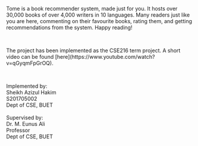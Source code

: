 <p>Tome is a book recommender system, made just for you. It hosts over 30,000 books of over 4,000 writers in 10 languages. Many readers just like you are here, commenting on their favourite books, rating them, and getting recommendations from the system. Happy reading!</p><br> 

<p>The project has been implemented as the CSE216 term project. A short video can be found [here](https://www.youtube.com/watch?v=qGyqmFpGrOQ). </p><br> 

Implemented by:<br> 
Sheikh Azizul Hakim<br>S201705002 <br> Dept of CSE, BUET<br> 
<br> 
Supervised by:<br> Dr. M. Eunus Ali <br> Professor <br> Dept of CSE, BUET<br> 
